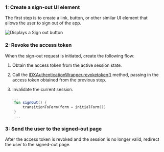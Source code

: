 ### 1: Create a sign-out UI element

The first step is to create a link, button, or other similar UI element that allows the user to sign out of the app.

<div class="common-image-format">

![Displays a Sign out button](/img/oie-embedded-sdk/oie-embedded-sdk-use-case-simple-sign-out-link.png)

</div>

### 2: Revoke the access token

When the sign-out request is initiated, create the following flow:

1. Obtain the access token from the active session state.

1. Call the [IDXAuthenticationWrapper.revoketoken()](https://github.com/okta/okta-idx-java/blob/master/api/src/main/java/com/okta/idx/sdk/api/client/IDXAuthenticationWrapper.java) method, passing in the access token obtained from the previous step.

1. Invalidate the current session.

```kotlin
   ...
    fun signOut() {
        transitionToForm(form = initialForm())
    }
    ...
```

### 3: Send the user to the signed-out page

After the access token is revoked and the session is no longer valid, redirect the user to the signed-out page.
